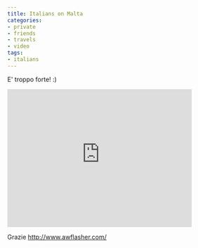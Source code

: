 ```yaml
---
title: Italians on Malta
categories:
- private
- friends
- travels
- video
tags:
- italians
---
```

  
E' troppo forte! :)

<iframe width="420" height="315" src="https://www.youtube.com/embed/EMuE-y57BUE" frameborder="0" allowfullscreen></iframe>

Grazie <http://www.awflasher.com/>

